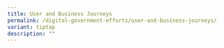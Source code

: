 ```yaml
---
title: User and Business Journeys
permalink: /digital-government-efforts/user-and-business-journeys/
variant: tiptap
description: ""
---
```

